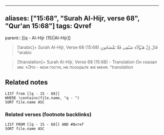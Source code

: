 
---
aliases: ["15:68", "Surah Al-Hijr, verse 68", "Qur'an 15:68"]
tags: Qvref
---

parent:: [[q - Al-Hijr (15)|Al-Hijr]]

> [!arabic]+ Surah Al-Hijr, Verse 68 (15:68)
> <span class="quran-arabic">قَالَ إِنَّ هَـٰٓؤُلَآءِ ضَيْفِى فَلَا تَفْضَحُونِ</span>
^arabic

> [!translation]+ Surah Al-Hijr, Verse 68 (15:68) - Translation
> Он сказал им: «Это - мои гости, не позорьте же меня.
^translation



## Related notes
```dataview
LIST from [[q - 15 - 68]]
WHERE !contains(file.name, "q - ")
SORT file.name ASC
```

### Related verses (footnote backlinks)
```dataview
LIST FROM [[q - 15 - 68]] AND #Qvref
SORT file.name ASC
```

